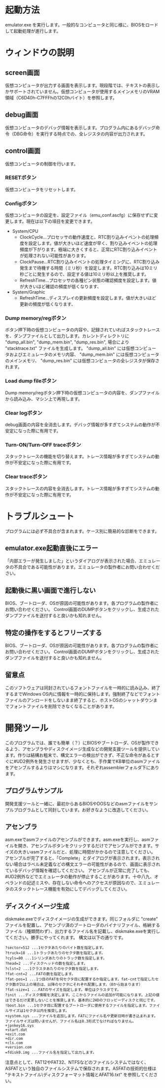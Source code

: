 # 起動方法
emulator.exe を実行します。一般的なコンピュータと同じ様に、BIOSをロードして起動処理が進行します。

# ウィンドウの説明
## screen画面
仮想コンピュータが出力する画面を表示します。現段階では、テキストの表示しかサポートされていません。仮想コンピュータが使用するメインメモリのVRAM領域（C6D40h-C7FFFhの12C0hバイト）を参照します。

## debug画面
仮想コンピュータのデバッグ情報を表示します。プログラム内にあるデバッグ命令（DBG命令）を実行する時点での、全レジスタの内容が出力されます。

## control画面
仮想コンピュータの制御を行います。

### RESETボタン
仮想コンピュータをリセットします。

### Configボタン
仮想コンピュータの設定を、設定ファイル（emu_conf.ascfg）に保存せずに変更します。現在は以下の項目を変更できます。
+ System/CPU
    + ClockCycle...プロセッサの動作速度と、RTC割り込みイベントの処理頻度を設定します。値が大きいほど速度が早く、割り込みイベントの処理頻度が下がります。極端に大きくすると、正常にRTC割り込みイベントが処理されない可能性があります。
    + ClockPause...RTC割り込みイベントの処理タイミングに、RTC割り込み発生まで待機する時間（ミリ秒）を設定します。RTC割り込みは10ミリ秒ごとに発生するので、設定する値は10ミリ秒以上を推奨します。
    + RefreshTime...プロセッサの各種ピン状態の確認頻度を設定します。値が大きいほど確認の頻度が低くなります、
+ System/Graphic
    + RefreshTime...ディスプレイの更新頻度を設定します。値が大きいほど更新の頻度が低くなります、

### Dump memory/regボタン
ボタン押下時の仮想コンピュータの内容や、記録されていればスタックトレースを、ダンプファイルとして出力します。カレントディレクトリに "dump_all.bin", "dump_mem.bin", "dump_res.bin", 場合により "stacktrace.txt" ファイルを生成します。 "dump_all.bin" には仮想コンピュータおよびエミュレータのメモリ内容、 "dump_mem.bin" には仮想コンピュータのメインメモリ、 "dump_res.bin" には仮想コンピュータの全レジスタが保存されます。

### Load dump fileボタン
Dump memory/regボタン押下時の仮想コンピュータの内容を、ダンプファイルから読み込み、マシン上で再現します。

### Clear logボタン
debug画面の内容を全消去します。デバッグ情報が多すぎてシステムの動作が不安定になった際に有用です。

### Turn-ON/Turn-OFF traceボタン
スタックトレースの機能を切り替えます。トレース情報が多すぎてシステムの動作が不安定になった際に有用です。

### Clear traceボタン
スタックトレースの内容を全消去します。トレース情報が多すぎてシステムの動作が不安定になった際に有用です。

# トラブルシュート
プログラムには必ず不具合が含まれます。ケース別に簡易的な診断をできます。

## emulator.exe起動直後にエラー
「内部エラーが発生しました」というダイアログが表示された場合、エミュレータの不具合である可能性があります。エミュレータの製作者にお問い合わせください。

## 起動後に黒い画面で進行しない
BIOS、ブートローダ、OSが原因の可能性があります。各プログラムの製作者にお問い合わせください。
Control画面のDUMPボタンをクリックし、生成されたダンプファイルを送付すると良いかも知れません。

## 特定の操作をするとフリーズする
BIOS、ブートローダ、OSが原因の可能性があります。各プログラムの製作者にお問い合わせください。
Control画面のDUMPボタンをクリックし、生成されたダンプファイルを送付すると良いかも知れません。

## 留意点
このソフトウェアは同封されているフォントファイルを一時的に読み込み、終了するまでWindows OS内に情報を一時的に保持します。強制終了などでフォントファイルのアンロードをしないまま終了すると、ホストOSのシャットダウンまでフォントファイルを削除できなくなることがあります。

# 開発ツール
このプログラムでは、誰でも簡単（？）にBIOSやブートローダ、OSが製作できるよう、アセンブラやディスクイメージ生成などの開発支援ツールを提供しています。作りは結構お粗末で、構文エラーの検出ができず、不正な命令があるとすぐに#UD2例外を発生させますが、少なくとも、手作業でKB単位のasmファイルをアセンブルするよりはマシになります。それぞれassemblerフォルダ下にあります。

## プログラムサンプル
開発支援ツールと一緒に、最初からあるBIOSやDOSなどのasmファイルをサンプルプログラムとして同封しています。お好きなように改造してください。

## アセンブラ
asm.exeでasmファイルのアセンブルができます。asm.exeを実行し、asmファイルを開き、アセンブルボタンをクリックするだけでアセンブルができます。サイズの大きいasmファイルだと、処理に時間がかかるので注意してください。
アセンブルが完了すると、「Complete」とダイアログが表示されます。表示されない場合はラベル未定義などの構文エラーの可能性があるので、画面に表示されているデバッグ情報を確認してください。
アセンブルが正常に完了しても、#UD2例外などでエミュレータの動作が停止することがあります。十中八九、オペランドの記述ミスや、存在しない命令へのアクセスが原因なので、エミュレータのスタックトレース機能を有効にしてデバッグしてください。

## ディスクイメージ生成
diskmake.exeでディスクイメージの生成ができます。同じフォルダに "create" ファイルを配置し、アセンブリ済のブートローダのバイナリファイル、格納するファイル（種類問わず）、出力するファイル名を記載し、diskmake.exeを実行してください。勝手にやってくれます。
構文は以下の通りです。

    ?sector=512 ...1セクタあたりのバイト数を指定します。
    ?truck=18 ...1トラックあたりのセクタ数を指定します。
    ?cyls=80 ...1シリンダあたりのトラック数を指定します。
    ?head=2 ...ディスクヘッドの数を指定します。
    ?clst=2 ...1クラスタあたりのセクタ数を指定します。
    ?fat-cnt=2 ...FATの数を指定します。
    ?fat-pos=1 ...1つ目のFATを何セクタ目に配置するか指定します。fat-cntで指定したセクタ数が2以上の場合は、以降のセクタにそれぞれ配置します。（0から始まります）
    ?fat-size=1 ...FATのサイズを指定します。単位はクラスタです。
    ?init ...ディスク情報を決定します。ここからファイルの追加が可能になります。上記の値はできるだけ変更しないことを推奨します。基本的に2HDのフロッピーディスクと同じです。
    !boot.bin ...1セクタ目に配置するブートローダに使用するファイルを指定します。ファイルサイズは1セクタ以内を推奨します。
    +system.sys ...ファイルを追加します。FATにファイル名や更新日時が書き込まれます。ファイルサイズは問いませんが、ファイル名は8.3形式でなければなりません。
    +jpnkey16.sys
    +start.dat
    +exit.com
    +dir.com
    +cls.com
    +version.com
    =fdisk0.img ...ファイル名を指定して出力します。

注意点として、FAT12やFAT32、NTFSなどのファイルシステムではなく、ASFATという独自のファイルシステムで保存されます。ASFATの技術的仕様は "テキストファイル\ディスクフォーマット情報とAFAT16.txt" を参照してください。